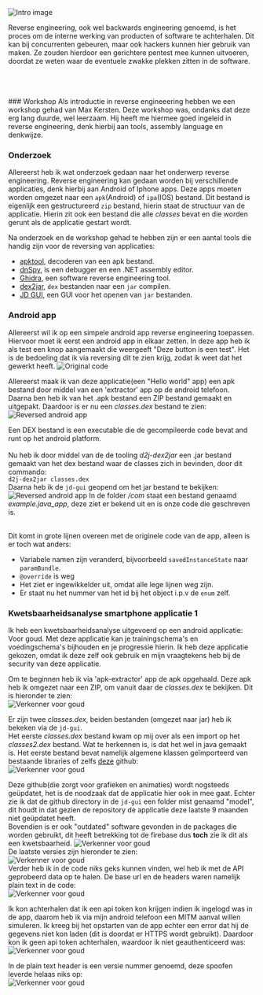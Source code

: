 <img src="../images/reverse-engineering/reverse-intro.jpg" alt="Intro image" class="phishing_img">
<p style="margin-top: 14px;">Reverse engineering, ook wel backwards engineering genoemd, is het proces om de interne werking
van producten of software te achterhalen. Dit kan bij concurrenten gebeuren, maar ook hackers kunnen hier 
gebruik van maken. Ze zouden hierdoor een gerichtere pentest mee kunnen uitvoeren, doordat ze weten waar de eventuele
zwakke plekken zitten in de software.
</p>
<br />
<br />
<br />
### Workshop
Als introductie in reverse engineeering hebben we een workshop gehad van Max Kersten. Deze workshop
was, ondanks dat deze erg lang duurde, wel leerzaam. Hij heeft me hiermee goed ingeleid in reverse engineering, denk hierbij
aan tools, assembly language en denkwijze.

### Onderzoek
Allereerst heb ik wat onderzoek gedaan naar het onderwerp reverse engineering. Reverse engineering kan gedaan worden bij verschillende applicaties,
denk hierbij aan Android of Iphone apps. Deze apps moeten worden omgezet naar een ``apk``(Android) of ``ipa``(IOS) bestand.
Dit bestand is eigenlijk een gestructureerd ``zip`` bestand, hierin staat de structuur van de applicatie. Hierin zit ook een bestand
die alle *classes*  bevat en die worden gerunt als de applicatie gestart wordt.


Na onderzoek en de workshop gehad te hebben zijn er een aantal tools die handig zijn voor de reversing van applicaties:
- [apktool](https://ibotpeaches.github.io/Apktool/), decoderen van een apk bestand.
- [dnSpy](https://github.com/dnSpy/dnSpy), is een debugger en een .NET assembly editor.
- [Ghidra](https://ghidra-sre.org/), een software reverse engineering tool.
- [dex2jar](https://github.com/pxb1988/dex2jar), ``dex`` bestanden naar een ``jar`` compilen.
- [JD GUI](https://tools.kali.org/reverse-engineering/jd-gui), een GUI voor het openen van ``jar`` bestanden.

### Android app
Allereerst wil ik op een simpele android app reverse engineering toepassen. Hiervoor moet ik eerst een 
android app in elkaar zetten. In deze app heb ik als test een knop aangemaakt die weergeeft "Deze button is een test". Het is de bedoeling dat ik via 
reversing dit te zien krijg, zodat ik weet dat het gewerkt heeft.
<img src="../images/reverse-engineering/original.PNG" alt="Original code" class="phish_img" style="align:left;">


Allereerst maak ik van deze applicatie(een "Hello world" app) een apk bestand door middel van een 'extractor' app op de android telefoon.
<br/>
Daarna ben heb ik van het .apk bestand een ZIP bestand gemaakt en uitgepakt. Daardoor is er nu een *classes.dex* bestand te zien:
<br />
<img src="./images/reverse-engineering/verkenner_classes_dex.PNG" alt="Reversed android app" class="phish_img" style="align:left;">

Een DEX bestand is een executable die de gecompileerde code bevat and runt op het android platform.
<br />
<br />
Nu heb ik door middel van de de tooling *d2j-dex2jar* een .jar bestand gemaakt van het dex bestand waar de classes zich in bevinden, door dit commando:<br/>
``d2j-dex2jar classes.dex``<br/>
Daarna heb ik de ``jd-gui`` geopend om het jar bestand te bekijken:
<img src="../images/reverse-engineering/reversed.PNG" alt="Reversed android app" class="phish_img" style="align:left;">
In de folder */com* staat een bestand genaamd *example.java_app*, deze ziet er bekend uit en is onze code die geschreven is.

<br/>Dit komt in grote lijnen overeen met de originele code van de app, alleen is er toch wat anders:
- Variabele namen zijn veranderd, bijvoorbeeld ``savedInstanceState`` naar ``paramBundle``.
- ```@override``` is weg
- Het ziet er ingewikkelder uit, omdat alle lege lijnen weg zijn.
- Er staat nu het nummer van het id bij het object i.p.v de ``enum`` zelf.

### Kwetsbaarheidsanalyse smartphone applicatie 1
Ik heb een kwetsbaarheidsanalyse uitgevoerd op een android applicatie: Voor goud.
Met deze applicatie kan je trainingschema's en voedingschema's bijhouden en je progressie hierin.
Ik heb deze applicatie gekozen, omdat ik deze zelf ook gebruik en mijn vraagtekens heb bij de security van
deze applicatie.

Om te beginnen heb ik via 'apk-extractor' app de apk opgehaald. Deze apk heb ik omgezet naar een ZIP, om vanuit
daar de *classes.dex* te bekijken. Dit is hieronder te zien: <br />
<img src="../images/reverse-engineering/voor_goud/verkenner.PNG" alt="Verkenner voor goud" class="phish_img" style="align:left;">

Er zijn twee *classes.dex*, beiden bestanden (omgezet naar jar) heb ik bekeken via de ``jd-gui``.<br /> 
Het eerste *classes.dex* bestand kwam op mij over als een import op het *classes2.dex* bestand. Wat te herkennen is, is dat het wel in java gemaakt is. 
Het eerste bestand bevat namelijk algemene klassen geïmporteerd van bestaande libraries of zelfs [deze](https://github.com/PhilJay/MPAndroidChart/tree/master/MPChartLib/src/main/java/com/github/mikephil/charting) github:<br />
<img src="../images/reverse-engineering/voor_goud/github.PNG" alt="Verkenner voor goud" class="phish_img" style="align:left;">

Deze github(die zorgt voor grafieken en animaties) wordt nogsteeds geüpdatet, het is de noodzaak dat de applicatie hier ook in mee gaat. Echter zie ik dat de github directory in de ``jd-gui`` een folder mist genaamd "model", dit
houdt in dat gezien de repository de applicatie deze laatste 9 maanden niet geüpdatet heeft. <br />
Bovendien is er ook "outdated" software gevonden in de packages die worden gebruikt, dit heeft betrekking tot de firebase dus **toch** zie ik dit als een kwetsbaarheid.
<img src="../images/reverse-engineering/voor_goud/outdated_plugins.PNG" alt="Verkenner voor goud" class="phish_img" style="align:left;"> <br />
De laatste versies zijn hieronder te zien: <br />
<img src="../images/reverse-engineering/voor_goud/release_notes.png" alt="Verkenner voor goud" class="phish_img" style="align:left;">
<br />
Verder heb ik in de code niks geks kunnen vinden, wel heb ik met de API geprobeerd data op te halen. De base url en de headers waren namelijk plain text in de code: <br />
<img src="../images/reverse-engineering/voor_goud/jdgui.PNG" alt="Verkenner voor goud" class="phish_img" style="align:left;">

Ik kon achterhalen dat ik een api token kon krijgen indien ik ingelogd was in de app, daarom heb ik via mijn android telefoon een MITM aanval willen simuleren. 
Ik kreeg bij het opstarten van de app echter een error dat hij de gegevens niet kon laden (dit is doordat er HTTPS wordt gebruikt).
Daardoor kon ik geen api token achterhalen, waardoor ik niet geauthenticeerd was:<br />
<img src="../images/reverse-engineering/voor_goud/postman_unauthorized.PNG" alt="Verkenner voor goud" class="phish_img" style="align:left;">

In de plain text header is een versie nummer genoemd, deze spoofen leverde helaas niks op: <br />
<img src="../images/reverse-engineering/voor_goud/wrong_api_version.PNG" alt="Verkenner voor goud" class="phish_img" style="align:left;">















